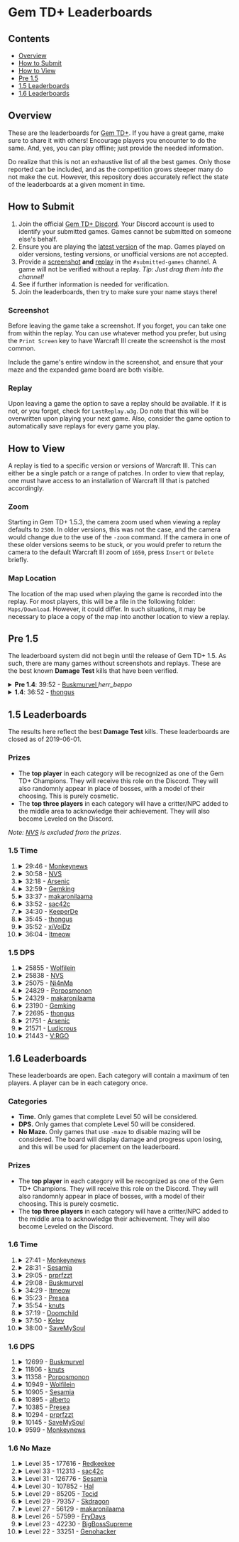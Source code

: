 # Gem TD+ Leaderboards

## Contents

- [Overview](#overview)
- [How to Submit](#how-to-submit)
- [How to View](#how-to-view)
- [Pre 1.5](#pre-15)
- [1.5 Leaderboards](#15-leaderboards)
- [1.6 Leaderboards](#16-leaderboards)

## Overview

These are the leaderboards for [Gem TD+].  If you have a great game, make
sure to share it with others!  Encourage players you encounter to do the
same.  And, yes, you can play offline; just provide the needed information.

Do realize that this is not an exhaustive list of all the best games.  Only
those reported can be included, and as the competition grows steeper many do
not make the cut.  However, this repository does accurately reflect the
state of the leaderboards at a given moment in time.

[Gem TD+]: https://github.com/nvs/gem

## How to Submit

1. Join the official [Gem TD+ Discord].  Your Discord account is used to
   identify your submitted games.  Games cannot be submitted on someone
   else's behalf.
2. Ensure you are playing the [latest version] of the map.  Games played on
   older versions, testing versions, or unofficial versions are not
   accepted.
3. Provide a [screenshot](#screenshot) **and** [replay](#replay) in the
   `#submitted-games` channel.  A game will not be verified without a
   replay. *Tip: Just drag them into the channel!*
4. See if further information is needed for verification.
5. Join the leaderboards, then try to make sure your name stays there!

[Gem TD+ Discord]: https://discord.gg/PxNNp77
[latest version]: https://github.com/nvs/gem/releases/latest

### Screenshot

Before leaving the game take a screenshot.  If you forget, you can take one
from within the replay.  You can use whatever method you prefer, but using
the `Print Screen` key to have Warcraft III create the screenshot is the
most common.

Include the game's entire window in the screenshot, and ensure that your
maze and the expanded game board are both visible.

### Replay

Upon leaving a game the option to save a replay should be available.  If it
is not, or you forget, check for `LastReplay.w3g`.  Do note that this will
be overwritten upon playing your next game.  Also, consider the game option
to automatically save replays for every game you play.

## How to View

A replay is tied to a specific version or versions of Warcraft III.  This
can either be a single patch or a range of patches.  In order to view that
replay, one must have access to an installation of Warcraft III that is
patched accordingly.

### Zoom

Starting in Gem TD+ 1.5.3, the camera zoom used when viewing a replay
defaults to `2500`.  In older versions, this was not the case, and the
camera would change due to the use of the `-zoom` command.  If the camera in
one of these older versions seems to be stuck, or you would prefer to return
the camera to the default Warcraft III zoom of `1650`, press `Insert` or
`Delete` briefly.

### Map Location

The location of the map used when playing the game is recorded into the
replay.  For most players, this will be a file in the following folder:
`Maps/Download`.  However, it could differ.  In such situations, it may be
necessary to place a copy of the map into another location to view a replay.

## Pre 1.5

The leaderboard system did not begin until the release of Gem TD+ 1.5.  As
such, there are many games without screenshots and replays.  These are the
best known **Damage Test** kills that have been verified.

<details>
<summary><strong>Pre 1.4</strong>: 39:52 -
    <a href="https://discordapp.com/users/148133151678529536">
        Buskmurvel
    </a> <em>herr_beppo</em>
</summary>

- Patch: Unknown.  Most likely 1.26.
- Version: Bryvx's Gem TD 3.1
- Notes: The video says Gem TD 4.0.  However, there is no actual gameplay
  difference between that unofficial version and the last official version
  by Bryvx.  Until Gem TD+ 1.4.0, the gameplay and balance between the
  original Gem TD and that of Gem TD Plus were essentially the same.
- [Video](https://www.youtube.com/watch?v=Mydun82zEX8)

![](other/39_52-herr_beppo.jpg?raw=true)
</details>

<details>
<summary><strong>1.4</strong>: 36:52 -
    <a href="https://discordapp.com/users/299914362695450624">
        thongus
    </a>
</summary>

- Patch: 1.28.5
- Version: [1.4.0]
- [Replay](1.4/36_52-thongus-1.28.5-1.4.0.w3g?raw=true)

![](1.4/36_52-thongus-1.28.5-1.4.0.jpg?raw=true)
</details>

## 1.5 Leaderboards

The results here reflect the best **Damage Test** kills.  These leaderboards
are closed as of 2019-06-01.

[NVS]: https://github.com/nvs

### Prizes

- The **top player** in each category will be recognized as one of the Gem
  TD+ Champions.  They will receive this role on the Discord.  They will
  also randomnly appear in place of bosses, with a model of their choosing.
  This is purely cosmetic.
- The **top three players** in each category will have a critter/NPC added
  to the middle area to acknowledge their achievement.  They will also
  become Leveled on the Discord.

*Note: [NVS] is excluded from the prizes.*

### 1.5 Time

1.  <details>
    <summary>29:46 -
        <a href="https://discordapp.com/users/171314221232029696">
            Monkeynews
        </a>
    </summary>

    - Patch: 1.30.4
    - Version: [1.5.4]
    - [Replay](1.5/time/29_46-Monkeynews-1.30.4-1.5.4.w3g?raw=true)
    - [Video](https://www.youtube.com/watch?v=HG4u4zUayp4)

    ![](1.5/time/29_46-Monkeynews-1.30.4-1.5.4.jpg?raw=true)
    </details>

3.  <details>
    <summary>30:58 -
        <a href="https://discordapp.com/users/136301709113688064">
            NVS
        </a>
    </summary>

    - Patch: 1.31.0
    - Version: [1.5.5]
    - [Replay](1.5/time/30_58-NVS-1.31.0-1.5.5.w3g?raw=true)

    ![](1.5/time/30_58-NVS-1.31.0-1.5.5.jpg?raw=true)
    </details>

2.  <details>
    <summary>32:18 -
        <a href="https://discordapp.com/users/160915097206784009">
            Arsenic
        </a>
    </summary>

    - Patch: 1.30.4
    - Version: [1.5.4]
    - [Replay](1.5/time/32_18-Arsenic-1.30.4-1.5.4.w3g?raw=true)

    ![](1.5/time/32_18-Arsenic-1.30.4-1.5.4.jpg?raw=true)
    </details>

4.  <details>
    <summary>32:59 -
        <a href="https://discordapp.com/users/242683507095109634">
            Gemking
        </a>
    </summary>

    - Patch: 1.30.4
    - Version: [1.5.4]
    - [Replay](1.5/time/32_59-Gemking-1.30.4-1.5.4.w3g?raw=true)

    ![](1.5/time/32_59-Gemking-1.30.4-1.5.4.jpg?raw=true)
    </details>

5.  <details>
    <summary>33:37 -
        <a href="https://discordapp.com/users/235474089815310341">
            makaronilaama
        </a>
    </summary>

    - Patch: 1.30.4
    - Version: [1.5.4]
    - [Replay](1.5/time/33_37-makaronilaama-1.30.4-1.5.4.w3g?raw=true)

    ![](1.5/time/33_37-makaronilaama-1.30.4-1.5.4.jpg?raw=true)
    </details>

6.  <details>
    <summary>33:52 -
        <a href="https://discordapp.com/users/242041566275960832">
            sac42c
        </a>
    </summary>

    - Patch: 1.30.4
    - Version: [1.5.4]
    - [Replay](1.5/time/33_52-sac42c-1.30.4-1.5.4.w3g?raw=true)

    ![](1.5/time/33_52-sac42c-1.30.4-1.5.4.jpg?raw=true)
    </details>

7.  <details>
    <summary>34:30 -
        <a href="https://discordapp.com/users/305710318557069314">
            KeeperDe
        </a>
    </summary>

    - Patch: 1.30.4
    - Version: [1.5.4]
    - [Replay](1.5/time/34_30-KeeperDe-1.5.4-1.30.4.w3g?raw=true)

    ![](1.5/time/34_30-KeeperDe-1.5.4-1.30.4.jpg?raw=true)
    </details>

8.  <details>
    <summary>35:45 -
        <a href="https://discordapp.com/users/299914362695450624">
            thongus
        </a>
    </summary>

    - Patch: 1.30.4
    - Version: [1.5.3]
    - [Replay](1.5/time/35_45-thongus-1.30.4-1.5.3.w3g?raw=true)

    ![](1.5/time/35_45-thongus-1.30.4-1.5.3.jpg?raw=true)
    </details>

9.  <details>
    <summary>35:52 -
        <a href="https://discordapp.com/users/517156281925107723">
            xiVoiDz
        </a>
    </summary>

    - Patch: 1.30.4
    - Version: [1.5.2]
    - [Replay](1.5/time/35_52-xiVoiDz-1.30.4-1.5.2.w3g?raw=true)

    ![](1.5/time/35_52-xiVoiDz-1.30.4-1.5.2.jpg?raw=true)
    </details>

10. <details>
    <summary>36:04 -
        <a href="https://discordapp.com/users/124327547038203904">
            ltmeow
        </a>
    </summary>

    - Patch: 1.30.4
    - Version: [1.5.2]
    - [Replay](1.5/time/36_04-ltmeow-1.30.4-1.5.2.w3g?raw=true)

    ![](1.5/time/36_04-ltmeow-1.30.4-1.5.2.jpg?raw=true)
    </details>

### 1.5 DPS

1.  <details>
    <summary>25855 -
        <a href="https://discordapp.com/users/520945994519543808">
            Wolfilein
        </a>
    </summary>

    - Patch: 1.30.4
    - Version: [1.5.3]
    - [Replay](1.5/dps/25855-Wolfilein-1.30.4-1.5.3.w3g?raw=true)

    ![](1.5/dps/25855-Wolfilein-1.30.4-1.5.3.jpg?raw=true)
    </details>

2.  <details>
    <summary>25838 -
        <a href="https://discordapp.com/users/136301709113688064">
            NVS
        </a>
    </summary>

    - Patch: 1.30.2
    - Version: [1.5.1]
    - [Replay](1.5/dps/25838-NVS-1.30.2-1.5.1.w3g?raw=true)

    ![](1.5/dps/25838-NVS-1.30.2-1.5.1.jpg?raw=true)
    </details>

3.  <details>
    <summary>25075 -
        <a href="https://discordapp.com/users/156087832983633920">
            Ni4nMa
        </a>
    </summary>

    - Patch: 1.30.4
    - Version: [1.5.4]
    - [Replay](1.5/dps/25075-Ni4nMa-1.30.4-1.5.4.w3g?raw=true)

    ![](1.5/dps/25075-Ni4nMa-1.30.4-1.5.4.jpg?raw=true)
    </details>

4.  <details>
    <summary>24829 -
        <a href="https://discordapp.com/users/242718937551339520">
            Porposmonon
        </a>
    </summary>

    - Patch: 1.30.4
    - Version: [1.5.4]
    - [Replay](1.5/dps/24829-Porposmonon-1.30.4-1.5.4.w3g?raw=true)

    ![](1.5/dps/24829-Porposmonon-1.30.4-1.5.4.jpg?raw=true)
    </details>

5.  <details>
    <summary>24329 -
        <a href="https://discordapp.com/users/235474089815310341">
            makaronilaama
        </a>
    </summary>

    - Patch: 1.30.4
    - Version: [1.5.4]
    - [Replay](1.5/dps/24329-makaronilaama-1.30.4-1.5.4.w3g?raw=true)

    ![](1.5/dps/24329-makaronilaama-1.30.4-1.5.4.jpg?raw=true)
    </details>

6.  <details>
    <summary>23190 -
        <a href="https://discordapp.com/users/242683507095109634">
            Gemking
        </a>
    </summary>

    - Patch: 1.30.4
    - Version: [1.5.4]
    - [Replay](1.5/dps/23190-Gemking-1.30.4-1.5.4.w3g?raw=true)

    ![](1.5/dps/23190-Gemking-1.30.4-1.5.4.jpg?raw=true)
    </details>

7.  <details>
    <summary>22695 -
        <a href="https://discordapp.com/users/299914362695450624">
            thongus
        </a>
    </summary>

    - Patch: 1.30.4
    - Version: [1.5.4]
    - [Replay](1.5/dps/22695-thongus-1.30.4-1.5.4.w3g?raw=true)

    ![](1.5/dps/22695-thongus-1.30.4-1.5.4.jpg?raw=true)
    </details>

8.  <details>
    <summary>21751 -
        <a href="https://discordapp.com/users/160915097206784009">
            Arsenic
        </a>
    </summary>

    - Patch: 1.30.4
    - Version: [1.5.4]
    - [Replay](1.5/dps/21751-Arsenic-1.30.4-1.5.4.w3g?raw=true)

    ![](1.5/dps/21751-Arsenic-1.30.4-1.5.4.jpg?raw=true)
    </details>

9.  <details>
    <summary>21571 -
        <a href="https://discordapp.com/users/172426184548810752">
            Ludicrous
        </a>
    </summary>

    - Patch: 1.30.2
    - Version: [1.5.1]
    - [Replay](1.5/dps/21571-Ludicrous-1.30.2-1.5.1.w3g?raw=true)

    ![](1.5/dps/21571-Ludicrous-1.30.2-1.5.1.jpg?raw=true)
    </details>

10. <details>
    <summary>21443 -
        <a href="https://discordapp.com/users/234445811813974017">
            V:RGO
        </a>
    </summary>

    - Patch: 1.30.4
    - Version: [1.5.3]
    - [Replay](1.5/dps/21443-V:RGO-1.30.4-1.5.3.w3g?raw=true)

    ![](1.5/dps/21443-V:RGO-1.30.4-1.5.3.jpg?raw=true)
    </details>

## 1.6 Leaderboards

These leaderboards are open.  Each category will contain a maximum of ten
players.  A player can be in each category once.

### Categories

- **Time.** Only games that complete Level 50 will be considered.
- **DPS.** Only games that complete Level 50 will be considered.
- **No Maze.** Only games that use `-maze` to disable mazing will be
  considered.  The board will display damage and progress upon losing, and
  this will be used for placement on the leaderboard.

### Prizes

- The **top player** in each category will be recognized as one of the Gem
  TD+ Champions.  They will receive this role on the Discord.  They will
  also randomnly appear in place of bosses, with a model of their choosing.
  This is purely cosmetic.
- The **top three players** in each category will have a critter/NPC added
  to the middle area to acknowledge their achievement.  They will also
  become Leveled on the Discord.

### 1.6 Time

1.  <details>
    <summary>27:41 -
        <a href="https://discordapp.com/users/171314221232029696">
            Monkeynews
        </a>
    </summary>

    - Patch: 1.31.1
    - Version: [1.6.3]
    - [Replay](1.6/time/27:41-Monkeynews-1.31.1-1.6.3.w3g?raw=true)

    ![](1.6/time/27:41-Monkeynews-1.31.1-1.6.3.jpg?raw=true)
    </details>

2.  <details>
    <summary>28:31 -
        <a href="https://discordapp.com/users/330183643215429633">
            Sesamia
        </a>
    </summary>

    - Patch: 1.31.1
    - Version: [1.6.5]
    - [Replay](1.6/time/28:31-Sesamia-1.31.1-1.6.5.w3g?raw=true)

    ![](1.6/time/28:31-Sesamia-1.31.1-1.6.5.jpg?raw=true)
    </details>

3.  <details>
    <summary>29:05 -
        <a href="https://discordapp.com/users/145853647052341249">
            prprfzzt
        </a>
    </summary>

    - Patch: 1.31.1
    - Version: [1.6.5]
    - [Replay](1.6/time/29:05-prprfzzt-1.31.1-1.6.5.w3g?raw=true)

    ![](1.6/time/29:05-prprfzzt-1.31.1-1.6.5.jpg?raw=true)
    </details>

4.  <details>
    <summary>29:08 -
        <a href="https://discordapp.com/users/148133151678529536">
            Buskmurvel
        </a>
    </summary>

    - Patch: 1.31.1
    - Version: [1.6.3]
    - [Replay](1.6/time/29:08-Buskmurvel-1.31.1-1.6.3.w3g?raw=true)

    ![](1.6/time/29:08-Buskmurvel-1.31.1-1.6.3.jpg?raw=true)
    </details>

5.  <details>
    <summary>34:29 -
        <a href="https://discordapp.com/users/124327547038203904">
            ltmeow
        </a>
    </summary>

    - Patch: 1.31.1
    - Version: [1.6.5]
    - [Replay](1.6/time/34:29-ltmeow-1.31.1-1.6.5.w3g?raw=true)

    ![](1.6/time/34:29-ltmeow-1.31.1-1.6.5.jpg?raw=true)
    </details>

6.  <details>
    <summary>35:23 -
        <a href="https://discordapp.com/users/234421036802637825">
            Presea
        </a>
    </summary>

    - Patch: 1.31.1
    - Version: [1.6.0]
    - [Replay](1.6/time/35:23-Presea-1.31.1-1.6.0.w3g?raw=true)

    ![](1.6/time/35:23-Presea-1.31.1-1.6.0.jpg?raw=true)
    </details>

7.  <details>
    <summary>35:54 -
        <a href="https://discordapp.com/users/175430560691257344">
            knuts
        </a>
    </summary>

    - Patch: 1.31.1
    - Version: [1.6.5]
    - [Replay](1.6/time/35:54-knuts-1.31.1-1.6.5.w3g?raw=true )

    ![](1.6/time/35:54-knuts-1.31.1-1.6.5.jpg?raw=true)
    </details>

8.  <details>
    <summary>37:19 -
        <a href="https://discordapp.com/users/165467020639469568">
            Doomchild
        </a>
    </summary>

    - Patch: 1.31.1
    - Version: [1.6.5]
    - [Replay](1.6/time/37:19-Doomchild-1.31.1-1.6.5.w3g?raw=true)

    ![](1.6/time/37:19-Doomchild-1.31.1-1.6.5.jpg?raw=true)
    </details>

9.  <details>
    <summary>37:50 -
        <a href="https://discordapp.com/users/283752818899419137">
            Kelev
        </a>
    </summary>

    - Patch: 1.31.1
    - Version: [1.6.3]
    - [Replay](1.6/time/37:50-Kelev-1.31.1-1.6.3.w3g?raw=true)

    ![](1.6/time/37:50-Kelev-1.31.1-1.6.3.jpg?raw=true)
    </details>

10. <details>
    <summary>38:00 -
        <a href="https://discordapp.com/users/608150054846332929">
            SaveMySoul
        </a>
    </summary>

    - Patch: 1.31.1
    - Version: [1.6.0]
    - [Replay](1.6/time/38:00-SaveMySoul-1.31.1-1.6.0.w3g?raw=true)

    ![](1.6/time/38:00-SaveMySoul-1.31.1-1.6.0.jpg?raw=true)
    </details>

### 1.6 DPS

1.  <details>
    <summary>12699 -
        <a href="https://discordapp.com/users/148133151678529536">
            Buskmurvel
        </a>
    </summary>

    - Patch: 1.31.1
    - Version: [1.6.5]
    - [Replay](1.6/dps/12699-Buskmurvel-1.31.1-1.6.5.w3g?raw=true)

    ![](1.6/dps/12699-Buskmurvel-1.31.1-1.6.5.jpg?raw=true)
    </details>

2.  <details>
    <summary>11806 -
        <a href="https://discordapp.com/users/175430560691257344">
            knuts
        </a>
    </summary>

    - Patch: 1.31.1
    - Version: [1.6.3]
    - [Replay](1.6/dps/11806-knuts-1.31.1-1.6.3.w3g?raw=true)

    ![](1.6/dps/11806-knuts-1.31.1-1.6.3.jpg?raw=true)
    </details>

3.  <details>
    <summary>11358 -
        <a href="https://discordapp.com/users/242718937551339520">
            Porposmonon
        </a>
    </summary>

    - Patch: 1.31.1
    - Version: [1.6.0]
    - [Replay](1.6/dps/11358-Porposmonon-1.31.1-1.6.0.w3g?raw=true)

    ![](1.6/dps/11358-Porposmonon-1.31.1-1.6.0.jpg?raw=true)
    </details>

4.  <details>
    <summary>10949 -
        <a href="https://discordapp.com/users/520945994519543808">
            Wolfilein
        </a>
    </summary>

    - Patch: 1.31.1
    - Version: [1.6.0]
    - [Replay](1.6/dps/10949-Wolfilein-1.31.1-1.6.0.w3g?raw=true)

    ![](1.6/dps/10949-Wolfilein-1.31.1-1.6.0.jpg?raw=true)
    </details>

5.  <details>
    <summary>10905 -
        <a href="https://discordapp.com/users/330183643215429633">
            Sesamia
        </a>
    </summary>

    - Patch: 1.31.1
    - Version: [1.6.2]
    - [Replay](1.6/dps/10905-Sesamia-1.31.1-1.6.2.w3g?raw=true)

    ![](1.6/dps/10905-Sesamia-1.31.1-1.6.2.jpg?raw=true)
    </details>

6.  <details>
    <summary>10895 -
        <a href="https://discordapp.com/users/330183643215429633">
            alberto
        </a>
    </summary>

    - Patch: 1.31.1
    - Version: [1.6.1]
    - [Replay](1.6/dps/10895-alberto-1.31.1-1.6.1.w3g?raw=true)

    ![](1.6/dps/10895-alberto-1.31.1-1.6.1.jpg?raw=true)
    </details>

7.  <details>
    <summary>10385 -
        <a href="https://discordapp.com/users/234421036802637825">
            Presea
        </a>
    </summary>

    - Patch: 1.31.1
    - Version: [1.6.0]
    - [Replay](1.6/dps/10385-Presea-1.31.1-1.6.0.w3g?raw=true)

    ![](1.6/dps/10385-Presea-1.31.1-1.6.0.jpg?raw=true)
    </details>

8.  <details>
    <summary>10294 -
        <a href="https://discordapp.com/users/145853647052341249">
            prprfzzt
        </a>
    </summary>

    - Patch: 1.31.1
    - Version: [1.6.0]
    - [Replay](1.6/dps/10294-prprfzzt-1.31.1-1.6.0.w3g?raw=true)

    ![](1.6/dps/10294-prprfzzt-1.31.1-1.6.0.jpg?raw=true)
    </details>

9.  <details>
    <summary>10145 -
        <a href="https://discordapp.com/users/608150054846332929">
            SaveMySoul
        </a>
    </summary>

    - Patch: 1.31.1
    - Version: [1.6.0]
    - [Replay](1.6/dps/10145-SaveMySoul-1.31.1-1.6.0.w3g?raw=true)

    ![](1.6/dps/10145-SaveMySoul-1.31.1-1.6.0.jpg?raw=true)
    </details>

10. <details>
    <summary>9599 -
        <a href="https://discordapp.com/users/171314221232029696">
            Monkeynews
        </a>
    </summary>

    - Patch: 1.31.1
    - Version: [1.6.2]
    - [Replay](1.6/dps/9599-Monkeynews-1.31.1-1.6.2.w3g?raw=true)

    ![](1.6/dps/9599-Monkeynews-1.31.1-1.6.2.jpg?raw=true)
    </details>

### 1.6 No Maze

1.  <details>
    <summary>Level 35 - 177616 -
        <a href="https://discordapp.com/users/104819373297901568">
            Redkeekee
        </a>
    </summary>

    - Patch: 1.31.1
    - Version: [1.6.5]
    - [Replay](1.6/no-maze/35_177616-Redkeekee-1.31.1-1.6.5.w3g?raw=true)

    ![](1.6/no-maze/35_177616-Redkeekee-1.31.1-1.6.5.jpg?raw=true)
    </details>

2.  <details>
    <summary>Level 33 - 112313 -
        <a href="https://discordapp.com/users/242041566275960832">
            sac42c
        </a>
    </summary>

    - Patch: 1.31.1
    - Version: [1.6.5]
    - [Replay](1.6/no-maze/33_112313-sac42c-1.31.1-1.6.5.w3g?raw=true)

    ![](1.6/no-maze/33_112313-sac42c-1.31.1-1.6.5.jpg?raw=true)
    </details>

3.  <details>
    <summary>Level 31 - 126776 -
        <a href="https://discordapp.com/users/330183643215429633">
            Sesamia
        </a>
    </summary>

    - Patch: 1.31.1
    - Version: [1.6.5]
    - [Replay](1.6/no-maze/31_126776-Sesamia-1.31.1-1.6.5.w3g?raw=true)

    ![](1.6/no-maze/31_126776-Sesamia-1.31.1-1.6.5.jpg?raw=true)
    </details>

4.  <details>
    <summary>Level 30 - 107852 -
        <a href="https://discordapp.com/users/108427582340358144">
            Hal
        </a>
    </summary>

    - Patch: 1.31.1
    - Version: [1.6.5]
    - [Replay](1.6/no-maze/30_107852-Hal-1.31.1-1.6.5.w3g?raw=true)

    ![](1.6/no-maze/30_107830-sac42c-1.31.1-1.6.3.jpg?raw=true)
    </details>

5.  <details>
    <summary>Level 29 - 85205 -
        <a href="https://discordapp.com/users/266942257649680385">
            Tocid
        </a>
    </summary>

    - Patch: 1.31.1
    - Version: [1.6.3]
    - [Replay](1.6/no-maze/29_85205-Tocid-1.31.1-1.6.3.w3g?raw=true)

    ![](1.6/no-maze/29_85205-Tocid-1.31.1-1.6.3.jpg?raw=true)
    </details>

6.  <details>
    <summary>Level 29 - 79357 -
        <a href="https://discordapp.com/users/116603375210070021">
            Skdragon
        </a>
    </summary>

    - Patch: 1.31.1
    - Version: [1.6.5]
    - [Replay](1.6/no-maze/29_79357-Skdragon-1.31.1-1.6.5.w3g?raw=true)

    ![](1.6/no-maze/29_79357-Skdragon-1.31.1-1.6.5.jpg?raw=true)
    </details>

7.  <details>
    <summary>Level 27 - 56129 -
        <a href="https://discordapp.com/users/235474089815310341">
            makaronilaama
        </a>
    </summary>

    - Patch: 1.31.1
    - Version: [1.6.3]
    - [Replay](1.6/no-maze/27_56129-makaronilaama-1.31.1-1.6.3.w3g?raw=true)

    ![](1.6/no-maze/27_56129-makaronilaama-1.31.1-1.6.3.jpg?raw=true)
    </details>

8.  <details>
    <summary>Level 26 - 57599 -
        <a href="https://discordapp.com/users/269810827706630146">
            FryDays
        </a>
    </summary>

    - Patch: 1.31.1
    - Version: [1.6.3]
    - [Replay](1.6/no-maze/26_57699-FryDays-1.31.1-1.6.3.w3g?raw=true)

    ![](1.6/no-maze/26_57699-FryDays-1.31.1-1.6.3.jpg?raw=true)
    </details>

9.  <details>
    <summary>Level 23 - 42230 -
        <a href="https://discordapp.com/users/392196340639072256">
            BigBossSupreme
        </a>
    </summary>

    - Patch: 1.31.1
    - Version: [1.6.5]
    - [Replay](1.6/no-maze/23_42230-BigBossSupreme-1.31.1-1.6.5.w3g?raw=true)

    ![](1.6/no-maze/23_42230-BigBossSupreme-1.31.1-1.6.5.jpg?raw=true)
    </details>

10. <details>
    <summary>Level 22 - 33251 -
        <a href="https://discordapp.com/users/124966970763378693">
            Genohacker
        </a>
    </summary>

    - Patch: 1.31.1
    - Version: [1.6.5]
    - [Replay](1.6/no-maze/22_33251-Genohacker-1.31.1-1.6.5.w3g?raw=true)

    ![](1.6/no-maze/22_33251-Genohacker-1.31.1-1.6.5.jpg?raw=true)
    </details>

[1.4.0]: https://github.com/nvs/gem/releases/tag/v1.4.0
[1.5.1]: https://github.com/nvs/gem/releases/tag/v1.5.1
[1.5.2]: https://github.com/nvs/gem/releases/tag/v1.5.2
[1.5.3]: https://github.com/nvs/gem/releases/tag/v1.5.3
[1.5.4]: https://github.com/nvs/gem/releases/tag/v1.5.4
[1.5.5]: https://github.com/nvs/gem/releases/tag/v1.5.5
[1.6.0]: https://github.com/nvs/gem/releases/tag/v1.6.0
[1.6.1]: https://github.com/nvs/gem/releases/tag/v1.6.1
[1.6.2]: https://github.com/nvs/gem/releases/tag/v1.6.2
[1.6.3]: https://github.com/nvs/gem/releases/tag/v1.6.3
[1.6.4]: https://github.com/nvs/gem/releases/tag/v1.6.4
[1.6.5]: https://github.com/nvs/gem/releases/tag/v1.6.5
